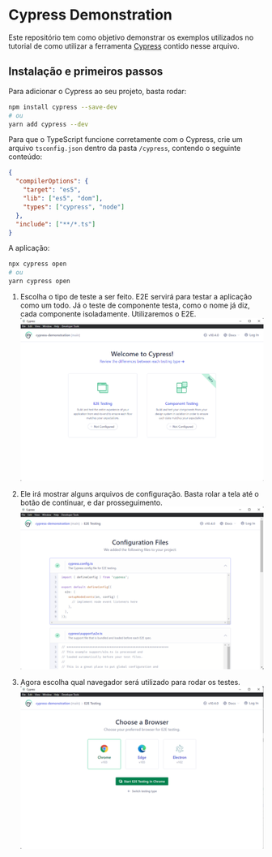 # Cypress Demonstration

Este repositório tem como objetivo demonstrar os exemplos utilizados no tutorial de como utilizar a ferramenta [Cypress](https://www.cypress.io/) contido nesse arquivo.

## Instalação e primeiros passos

Para adicionar o Cypress ao seu projeto, basta rodar:

```bash
npm install cypress --save-dev
# ou
yarn add cypress --dev
```

Para que o TypeScript funcione corretamente com o Cypress, crie um arquivo `tsconfig.json` dentro da pasta `/cypress`, contendo o seguinte conteúdo:

```json
{
  "compilerOptions": {
    "target": "es5",
    "lib": ["es5", "dom"],
    "types": ["cypress", "node"]
  },
  "include": ["**/*.ts"]
}
```

A aplicação:

```bash
npx cypress open
# ou
yarn cypress open
```

1. Escolha o tipo de teste a ser feito. E2E servirá para testar a aplicação como um todo. Já o teste de componente testa, como o nome já diz, cada componente isoladamente. Utilizaremos o E2E.
   ![Janela inicial](/.github/images/janela1.png)

2. Ele irá mostrar alguns arquivos de configuração. Basta rolar a tela até o botão de continuar, e dar prosseguimento.
   ![Janela de configuração](/.github/images/janela-configuracao.png)

3. Agora escolha qual navegador será utilizado para rodar os testes.
   ![Janela de escolha do navegador](/.github/images/janela-navegadores.png)
